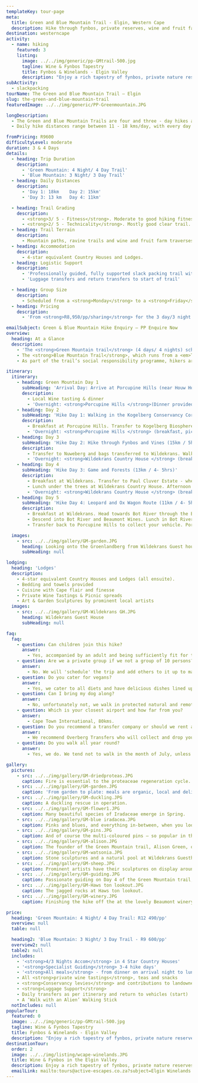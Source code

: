 ```yaml
---
templateKey: tour-page
meta:
  title: Green and Blue Mountain Trail - Elgin, Western Cape
  description: Hike through fynbos, private reserves, wine and fruit farms, overnighting in 4-star country houses with fine Cape wine and dining. Just 1 hr drive from Cape Town.
destination: westerncape
activity:
  - name: hiking
    featured: 3
    listing:
      image: ../../img/generic/pp-GMtrail-500.jpg
      tagline: Wine & Fynbos Tapestry
      title: Fynbos & Winelands - Elgin Valley
      description: "Enjoy a rich tapestry of fynbos, private nature reserves, wine and fruit farms on a 3 & 4 day hike through the Elgin Valley.  Guided hikes (11 -18km / day) with some exclusive wine tasting's, through the world's first 'biodiversity wine route' "
subActivity:
  - slackpacking
tourName: The Green and Blue Mountain Trail – Elgin
slug: the-green-and-blue-mountain-trail
featuredImage: ../../img/generic/PP-Greenmountain.JPG

longDescription:
  - The Green and Blue Mountain Trails are four and three - day hikes along the Groenlandberg and Elgin valley - Houw Hoek, Western Cape. Approximately 1hr’s drive from Cape Town. The trail's traverse a tapestry of fynbos, private nature reserves, wine and fruit farms - offering four-star country lodging, fine Cape cuisine and enriched guiding.
  - Daily hike distances range between 11 - 18 kms/day, with every day offering a varied terrain and experience.  From picnic lunches at Oak Valley to poplar forest explorations, fynbos on the Houwhoek mountains, or a refreshing dip in a stream along the way. A slack packing trail in this neck of the woods, would not be complete without a few wine tastings along the way. Here Porcupine Hills, Paul Cluver and Beaumont wines come to taste.

fromPricing: R9600
difficultyLevel: moderate
duration: 3 & 4 Days
details:
  - heading: Trip Duration
    description:
      - 'Green Mountain: 4 Night/ 4 Day Trail'
      - 'Blue Mountain: 3 Night/ 3 Day Trail'
  - heading: Daily Distances
    description:
      - 'Day 1: 18km    Day 2: 15km'
      - 'Day 3: 13 km   Day 4: 11km'

  - heading: Trail Grading
    description:
      - <strong>3/ 5 - Fitness</strong>. Moderate to good hiking fitness recommended.
      - <strong>2/ 5 - Technicality</strong>. Mostly good clear trail. Some long’ish ascents. Rocky in parts.
  - heading: Trail Terrain
    description:
      - Mountain paths, ravine trails and wine and fruit farm traverses.
  - heading: Accommodation
    description:
      - 4-star equivalent Country Houses and Lodges.
  - heading: Logistic Support
    description:
      - 'Professionally guided, fully supported slack packing trail with exclusive extras - wine tastings'
      - 'Luggage transfers and return transfers to start of trail'

  - heading: Group Size
    description:
      - Scheduled from a <strong>Monday</strong> to a <strong>Friday</strong>, with a min group size of <strong>7</strong> - max <strong>10 persons</strong>/ trip
  - heading: Pricing
    description:
      - 'From <strong>R8,950/pp/sharing</strong> for the 3 day/3 night trail'

emailSubject: Green & Blue Mountain Hike Enquiry – PP Enquire Now
overview:
  heading: At a Glance
  description:
    - 'The <strong>Green Mountain trail</strong> (4 days/ 4 nights) scheduled from a <em>Monday to Friday</em>, traverses mostly privately-owned land, with all landowners being members of the Groenlandberg Conservancy: the world’s first biodiversity wine route, and part of the region’s efforts to conserve the environment and promote responsible tourism.'
    - The <strong>Blue Mountain Trail</strong>, which runs from a <em>Tuesday to a Thursday</em>, is a three day - three night  slackpacking trail on the southern side of the Elgin Valley. The trail is 50 kms in total, traversing forest, wilderness, fynbos and fruit farms.
    - As part of the trail’s social responsibility programme, hikers are encouraged to “Walk with an Alien”, a project in which a personalised walking stick is carved from alien vegetation by local communities.

itinerary:
  itinerary:
    - heading: Green Mountain Day 1
      subHeading: 'Arrival Day: Arrive at Porcupine Hills (near Houw Hoek)  between 16h00-17h30'
      description:
        - Local Wine tasting & dinner
        - 'Overnight: <strong>Porcupine Hills </strong>(Dinner provided)'
    - heading: Day 2
      subHeading: 'Hike Day 1: Walking in the Kogelberg Conservancy Core (18km / 6 hrs)'
      description:
        - Breakfast at Porcupine Hills. Transfer to Kogelberg Biosphere fringe by tractor. Steady walk to the top of Groenlandberg, through the Biosphere Core to Nuweberg. Picnic lunch enjoyed on the mountain. Return transfer to Porcupine Hills to overnight.
        - 'Overnight: <strong>Porcupine Hills </strong> (breakfast, picnic lunch & dinner)'
    - heading: Day 3
      subHeading: 'Hike Day 2: Hike through Fynbos and Vines (15km / 5hrs)'
      description:
        - Transfer to Nuweberg and bags transferred to Wildekrans. Walk through the vineyards and fynbos along the foot of the Groenlandberg. Picnic lunch on Oak Valley Estate. Continue on to Paul Cluver Wine Estate with wine tasting & afternoon tea. Transfer provided to Wildekrans Country House, Houw Hoek Village.
        - 'Overnight: <strong>Wildekrans Country House </strong> (breakfast, picnic lunch & dinner)'
    - heading: Day 4
      subHeading: 'Hike Day 3: Game and Forests (13km / 4- 5hrs)'
      description:
        - Breakfast at Wildekrans. Transfer to Paul Cluver Estate - where the walk embarks through poplar forest. Walk through the failed MTO forest and into the fynbos of the Houw Hoek mountains.
        - Lunch under the trees at Wildekrans Country House. Afternoon at leisure.
        - 'Overnight: <strong>Wildekrans Country House </strong> (breakfast, picnic lunch & dinner)'
    - heading: Day 5
      subHeading: 'Hike Day 4: Leopard and Ox Wagon Route (11km / 4- 5hrs)'
      description:
        - Breakfast at Wildekrans. Head towards Bot River through the Biosphere fynbos. Rest stop at Stony Beach and ledge rock. Climb up Pincushion ridge and discover Haws ton lookout.
        - Descend into Bot River and Beaumont Wines. Lunch in Bot River village.
        - Transfer back to Porcupine Hills to collect your vehicle. Porcupine Hills has an open air shower with views over the olive grove where you can refresh before departure.

  images:
    - src: ../../img/gallery/GM-garden.JPG
      heading: Looking onto the Groenlandberg from Wildekrans Guest house
      subHeading: null

lodging:
  heading: 'Lodges'
  description:
    - 4-star equivalent Country Houses and Lodges (all ensuite).
    - Bedding and towels provided
    - Cuisine with Cape flair and finesse
    - Private Wine Tastings & Picnic spreads
    - Art & Garden Sculptures by prominent local artists
  images:
    - src: ../../img/gallery/GM-Wildekrans GH.JPG
      heading: Wildekrans Guest House
      subHeading: null

faq:
  faq:
    - question: Can children join this hike?
      answer:
        - Yes, accompanied by an adult and being sufficiently fit for the durations.
    - question: Are we a private group if we not a group of 10 persons?
      answer:
        - No. We will 'schedule' the trip and add others to it up to maximum of 10 hikers/ per trip. If you want exclsuivity, please try to arrnage a group of 10 persons.
    - question: Do you cater for vegans?
      answer:
        - Yes, we cater to all diets and have delicious dishes lined up for all walkers.
    - question: Can I bring my dog along?
      answer:
        - No, unfortunately not, we walk in protected natural and remote areas where domestic animals are not permitted.
    - question: Which is your closest airport and how far from you?
      answer:
        - Cape Town International, 80kms.
    - question: Do you recommend a transfer company or should we rent a car?
      answer:
        - We recommend Overberg Transfers who will collect and drop you avoiding the hassle of renting your own car.
    - question: Do you walk all year round?
      answer:
        - Yes, we do. We tend not to walk in the month of July, unless it is the only time a group can get away.

gallery:
  pictures:
    - src: ../../img/gallery/GM-driedproteas.JPG
      caption: Fire is essential to the proteaceae regeneration cycle.
    - src: ../../img/gallery/GM-garden.JPG
      caption: 'From garden to plate: meals are organic, local and delicious.'
    - src: ../../img/gallery/GM-duckling.JPG
      caption: A duckling rescue in operation.
    - src: ../../img/gallery/GM-flower1.JPG
      caption: Many beautiful species of Iradaceae emerge in Spring.
    - src: ../../img/gallery/GM-blue iradacea.JPG
      caption: Pinks and blues, and everything in-between, when you look a little closer.
    - src: ../../img/gallery/GM-pins.JPG
      caption: And of course the multi-coloured pins – so popular in the cut flower market.
    - src: ../../img/gallery/GM-alison.JPG
      caption: The founder of the Green Mountain trail, Alison Green, on the final day of the trail.
    - src: ../../img/gallery/GM-watsonia.JPG
      caption: Stone sculptures and a natural pool at Wildekrans Guesthouse – night 3 and 4 of the Green Mountain hiking trail.
    - src: ../../img/gallery/GM-sheep.JPG
      caption: Prominent artists have their sculptures on display around the gardens of Wildekrans.
    - src: ../../img/gallery/GM-guiding.JPG
      caption: Passionate guiding on Day 4 of the Green Mountain trail, with the old Houw Hoek railway line in the background.
    - src: ../../img/gallery/GM-Haws ton lookout.JPG
      caption: The jagged rocks at Haws ton lookout.
    - src: ../../img/gallery/GM-winery.JPG
      caption: Finishing the hike off the at the lovely Beaumont winery with a Ploughmans platter and wine tasting.

price:
  heading: 'Green Mountain: 4 Night/ 4 Day Trail: R12 490/pp'
  overview: null
  table: null

  heading2: 'Blue Mountain: 3 Night/ 3 Day Trail - R9 600/pp'
  overview2: null
  table2: null
  includes:
    - '<strong>4/3 Nights Accom</strong> in 4 Star Country Houses'
    - '<strong>Specialist Guiding</strong> 3-4 hike days'
    - '<strong>All meals</strong> - from dinner on arrival night to lunch on departure day'
    - All <strong>private wine tastings</strong>, teas and snacks
    - <strong>Conservancy levies</strong> and contributions to landowners /charities
    - <strong>Luggage Support</strong>
    - Daily transfers as per itinerary and return to vehicles (start)
    - A ‘Walk with an Alien’ Walking Stick
  notIncludes: null
popularTour:
  featured: 0
  image: ../../img/generic/pp-GMtrail-500.jpg
  tagline: Wine & Fynbos Tapestry
  title: Fynbos & Winelands - Elgin Valley
  description: "Enjoy a rich tapestry of fynbos, private nature reserves, wine and fruit farms on a 3 & 4 day hike through the Elgin Valley.  Guided hikes (11 -18km / day) with some exclusive wine tasting's, through the world's first 'biodiversity wine route' "
destinationTour:
  order: 2
  image: ../../img/listing/wcape-winelands.JPG
  title: Wine & Fynbos in the Elgin Valley
  description: Enjoy a rich tapestry of fynbos, private nature reserves, wine and fruit farms. Four star lodgings , fine Cape cuisine and truly enriching guiding. These 3 & 4 day hikes along the Groenlandberg and Elgin valley, are just an hour’s drive from  Cape Town. Daily hike distances range from 11 -18km / day, with some exclusive wine tastings and picnics along the way. The trail is mostly over privately-owned land in the world's first 'biodiversity wine route'.
  emailLink: mailto:tours@active-escapes.co.za?subject=Elgin Winelands Slackpacker – Western Cape Destination Listing
---
```

